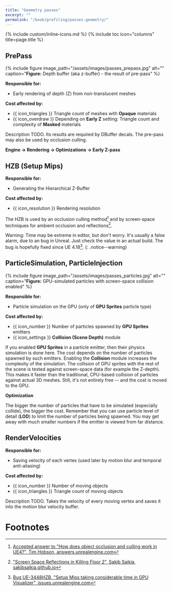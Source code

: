 ```yaml
---
title: "Geometry passes"
excerpt: ""
permalink: "/book/profiling/passes-geometry/"
---
```


{% include custom/inline-icons.md %}
{% include toc icon="columns" title=page.title %}

## PrePass

{% include figure image_path="/assets/images/passes_prepass.jpg" alt="" caption="__Figure:__ Depth buffer (aka z-buffer) - the result of pre-pass" %}

**Responsible for:**

* Early rendering of depth (Z) from non-translucent meshes

**Cost affected by:**

* {{ icon_triangles }} Triangle count of meshes with __Opaque__ materials
* {{ icon_overdraw }} Depending on __Early Z__ setting: Triangle count and complexity of __Masked__ materials

Description TODO. Its results are required by DBuffer decals. The pre-pass may also be used by occlusion culling.

__Engine → Rendering → Optimizations → Early Z-pass__

## HZB (Setup Mips)

**Responsible for:**

* Generating the Hierarchical Z-Buffer

**Cost affected by:**

* {{ icon_resolution }} Rendering resolution

The HZB is used by an occlusion culling method[^hzbocclusion] and by screen-space techniques for ambient occlusion and reflections[^hzbuse].

Warning: Time may be extreme in editor, but don't worry. It's usually a false alarm, due to an bug in Unreal. Just check the value in an actual build. The bug is hopefully fixed since UE 4.18[^hzbbug].
{: .notice--warning}

## ParticleSimulation, ParticleInjection

{% include figure image_path="/assets/images/passes_particles.jpg" alt="" caption="__Figure:__ GPU-simulated particles with screen-space collision enabled" %}

**Responsible for:**

* Particle simulation on the GPU (only of __GPU Sprites__ particle type)

**Cost affected by:**

* {{ icon_number }} Number of particles spawned by __GPU Sprites__ emitters
* {{ icon_settings }} __Collision (Scene Depth)__ module

If you enabled __GPU Sprites__ in a particle emitter, then their physics simulation is done here. The cost depends on the number of particles spawned by such emitters. Enabling the __Collision__ module increases the complexity of the simulation. The collision of GPU sprites with the rest of the scene is tested against screen-space data (for example the Z-depth). This makes it faster than the traditional, CPU-based collision of particles against actual 3D meshes. Still, it's not entirely free -- and the cost is moved to the GPU.

**Optimization**

The bigger the number of particles that have to be simulated (especially collide), the bigger the cost. Remember that you can use particle level of detail (__LOD__) to limit the number of particles being spawned. You may get away with much smaller numbers if the emitter is viewed from far distance.

## RenderVelocities

**Responsible for:**

* Saving velocity of each vertex (used later by motion blur and temporal anti-aliasing)

**Cost affected by:**

* {{ icon_number }} Number of moving objects
* {{ icon_triangles }} Triangle count of moving objects

Description TODO. Takes the velocity of every moving vertex and saves it into the motion blur velocity buffer.

# Footnotes

[^hzbocclusion]: [Accepted answer to "How does object occlusion and culling work in UE4?", Tim Hobson, answers.unrealengine.com](https://answers.unrealengine.com/questions/312646/how-does-object-occlusion-and-culling-work-in-ue4.html)
[^hzbuse]: ["Screen Space Reflections in Killing Floor 2", Sakib Saikia, sakibsaikia.github.io](https://sakibsaikia.github.io/graphics/2016/12/25/Screen-Space-Reflection-in-Killing-Floor-2.html)
[^hzbbug]: [Bug UE-3448HZB, "Setup Mips taking considerable time in GPU Visualizer", issues.unrealengine.com](https://issues.unrealengine.com/issue/UE-33448)